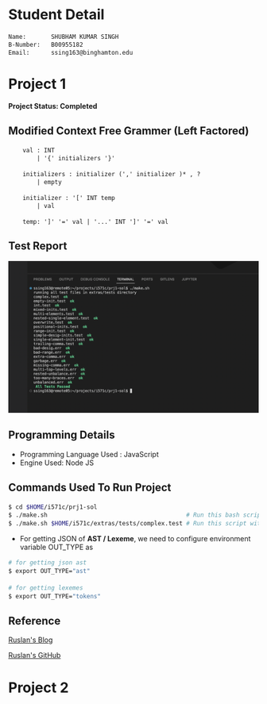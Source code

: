 # Student Detail
```
Name:		SHUBHAM KUMAR SINGH
B-Number:	B00955182
Email:		ssing163@binghamton.edu
```
# Project 1 

<strong> Project Status: Completed </strong>

## Modified Context Free Grammer (Left Factored)
```
    val : INT
        | '{' initializers '}'

    initializers : initializer (',' initializer )* , ?
        | empty

    initializer : '[' INT temp
        | val

    temp: ']' '=' val | '...' INT ']' '=' val
```

## Test Report

![Test Report](./prj1-sol/test-result/test.png)

## Programming Details

-   Programming Language Used : JavaScript
-   Engine Used: Node JS

## Commands Used To Run Project
```bash
$ cd $HOME/i571c/prj1-sol
$ ./make.sh                                       # Run this bash script to execute all test
$ ./make.sh $HOME/i571c/extras/tests/complex.test # Run this script with
```

-   For getting JSON of <strong>AST / Lexeme</strong>, we need to configure environment variable OUT_TYPE as

```bash
# for getting json ast 
$ export OUT_TYPE="ast"

# for getting lexemes
$ export OUT_TYPE="tokens"
``` 

## Reference
[ Ruslan's Blog ](https://ruslanspivak.com/lsbasi-part1/)

[ Ruslan's GitHub ](https://github.com/ghaiklor/pascal-interpreter)


# Project 2